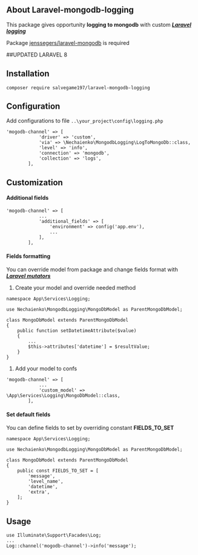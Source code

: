 ## About Laravel-mongodb-logging

This package gives opportunity **logging to mongodb** with custom
***[Laravel logging](https://laravel.com/docs/5.7/logging)***

Package [jenssegers/laravel-mongodb](https://github.com/jenssegers/laravel-mongodb) is required

##UPDATED LARAVEL 8

Installation
-----------------------------------
```
composer require salvegame197/laravel-mongodb-logging
```
Configuration
-----------------------------------
Add configurations to file `..\your_project\config\logging.php`
```
'mogodb-channel' => [
            'driver' => 'custom',
            'via' => \Nechaienko\MongodbLogging\LogToMongoDb::class,
            'level' => 'info',
            'connection' => 'mongodb',
            'collection' => 'logs',         
        ],
``` 

Customization
-----------------------------------
#### Additional fields

```
'mogodb-channel' => [
            ...
            'additional_fields' => [
                'environment' => config('app.env'),
                ...
            ],         
        ],
``` 

#### Fields formatting
You can override model from package and change fields format with
***[Laravel mutators](https://laravel.com/docs/5.7/eloquent-mutators)***

1. Create your model and override needed method  
```
namespace App\Services\Logging;

use Nechaienko\MongodbLogging\MongoDbModel as ParentMongoDbModel;

class MongoDbModel extends ParentMongoDbModel
{
    public function setDatetimeAttribute($value)
    {
        ...
        $this->attributes['datetime'] = $resultValue;
    }
}
``` 

1. Add your model to confs

```
'mogodb-channel' => [
            ...
            'custom_model' => \App\Services\Logging\MongoDbModel::class,         
        ],
``` 

#### Set default fields

You can define fields to set by overriding constant **FIELDS_TO_SET**

```
namespace App\Services\Logging;

use Nechaienko\MongodbLogging\MongoDbModel as ParentMongoDbModel;

class MongoDbModel extends ParentMongoDbModel
{
    public const FIELDS_TO_SET = [
        'message',
        'level_name',
        'datetime',
        'extra',
    ];
}
``` 

Usage
-----------------------------------

```
use Illuminate\Support\Facades\Log;
...
Log::channel('mogodb-channel')->info('message');
``` 